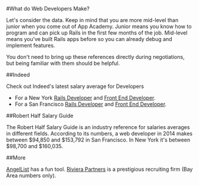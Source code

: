 #What do Web Developers Make?

Let's consider the data. Keep in mind that you are more mid-level than junior when you come out of App Academy. Junior means you know how to program and can pick up Rails in the first few months of the job. Mid-level means you've built Rails apps before so you can already debug and implement features.    

You don't need to bring up these references directly during
negotiations, but being familiar with them should be helpful.    


##Indeed

 Check out Indeed's latest salary average for Developers    
  * For a New York [Rails Developer][ny-rails] and [Front End Developer][ny-front-end].
  * For a San Francisco [Rails Developer][sf-rails] and [Front End Developer][sf-front-end].

##Robert Half Salary Guide

The Robert Half Salary Guide is an industry reference for salaries
averages in different fields. According to its numbers, a web developer
in 2014 makes between $94,850 and $153,792 in San Francisco. In New York it's between $98,700 and $160,035.

##More

[AngelList][angellist] has a fun tool.
[Riviera Partners][riviera] is a prestigious recruiting firm (Bay Area numbers only).

[ny-rails]: http://www.indeed.com/salary?q1=junior+rails+developer&l1=new+york
[ny-front-end]: http://www.indeed.com/salary?q1=junior+front+end+developer&l1=new+york
[sf-rails]: http://www.indeed.com/salary?q1=junior+rails+developer&l1=san+francisco
[sf-front-end]: http://www.indeed.com/salary?q1=junior+front+end+developer&l1=san+francisco

[angellist]: https://angel.co/salaries
[riviera]: http://rivierapartners.com/2013/11/07/2013-q3-software-engineering-salaries-silicon-valley/

